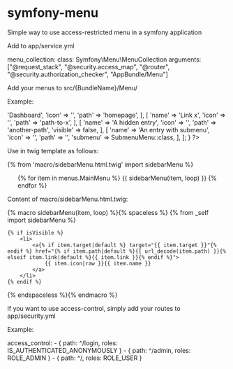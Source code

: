 # symfony-menu
Simple way to use access-restricted menu in a symfony application

Add to app/service.yml

menu_collection:
        class: Symfony\Menu\MenuCollection
        arguments: ["@request_stack", "@security.access_map", "@router", "@security.authorization_checker", "AppBundle/Menu"]


Add your menus to src/{BundleName}/Menu/

Example:

<?php

namespace AppBundle\Menu;

use Symfony\Menu\Menu;

class MainMenu extends Menu
{
    protected $items = [
        [
            'name' => 'Dashboard',
            'icon' => '<i class="icon-home"></i>',
            'path' => 'homepage',
        ],
        [
            'name' => 'Link x',
            'icon' => '<i class="icon-diamond"></i>',
            'path' => 'path-to-x',
        ],
        [
            'name' => 'A hidden entry',
            'icon' => '',
            'path' => 'another-path',
            'visible' => false,
        ],
        [
            'name' => 'An entry with submenu',
            'icon' => '<i class="icon-diamond"></i>',
            'path' => '',
            'submenu' => SubmenuMenu::class,
        ],
    ];
}

?>



Use in twig template as follows:

{% from 'macro/sidebarMenu.html.twig' import sidebarMenu %}

<ul id="Menu">
    {% for item in menus.MainMenu %}
        {{ sidebarMenu(item, loop) }}
    {% endfor %}
</ul>


Content of macro/sidebarMenu.html.twig:

{% macro sidebarMenu(item, loop) %}{% spaceless %}
    {% from _self import sidebarMenu %}

    {% if isVisible %}
        <li>
            <a{% if item.target|default %} target="{{ item.target }}"{% endif %} href="{% if item.path|default %}{{ url_decode(item.path) }}{% elseif item.link|default %}{{ item.link }}{% endif %}">
                {{ item.icon|raw }}{{ item.name }}
            </a>
        </li>
    {% endif %}
{% endspaceless %}{% endmacro %}



If you want to use access-control, simply add your routes to app/security.yml

Example:

access_control:
        - { path: ^/login, roles: IS_AUTHENTICATED_ANONYMOUSLY }
        - { path: ^/admin, roles: ROLE_ADMIN }
        - { path: ^/, roles: ROLE_USER }

